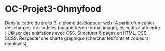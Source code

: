 # OC-Projet3-Ohmyfood
Dans le cadre du projet 3, diplome développeur web
-A partir  d'un cahier des charges, de modèles (maquettes en format image), objectifs à atteindre :
Utiliser des animations avec CSS.
Structurer 6 pages en HTML, CSS, SCSS. 
 Respecter une charte graphique (chercher les  fonts et couleurs employés)
